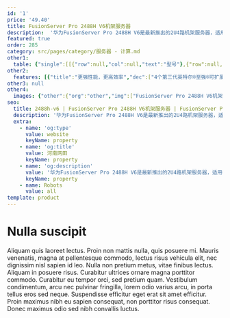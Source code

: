 ```yaml
---
id: '1'
price: '49.40'
title: FusionServer Pro 2488H V6机架服务器
description:  '华为FusionServer Pro 2488H V6是最新推出的2U4路机架服务器，适用于云计算、虚拟化、高性能计算(HPC)、数据库、SAP HANA等计算密集型场景。相比于2台2U2路机架服务器，在虚拟化应用中2488H V6可以带来更多的OPEX节省。2488H V6在2U空间内可配置4个第三代英特尔®至强®可扩展处理器，48条DDR4内存，11个PCIe扩展插槽以及最多25个2.5" 的本地存储资源。集成DEMT智能功耗管理、FDM智能故障管理等专利技术，可选配华为FusionDirector全生命周期管理软件，能够有效降低运营成本、提升投资回报。'
featured: true
order: 285
category: src/pages/category/服务器 - 计算.md
other1: 
  table: {"single":[[{"row":null,"col":null,"text":"型号"},{"row":null,"col":"3","text":"FusionServer Pro 2488H V6"}],[{"row":null,"col":null,"text":"形态"},{"row":null,"col":"3","text":"2U 机架服务器"}],[{"row":null,"col":null,"text":"处理器"},{"row":null,"col":"3","text":"2/4个第三代英特尔®至强®可扩展处理器5300/6300/8300系列，最高250W"}],[{"row":null,"col":null,"text":"内存"},{"row":null,"col":"3","text":"48个DDR4内存插槽，最高3200MT/s；最多24个英特尔®傲腾™持久内存200系列，最高2666MT/s"}],[{"row":null,"col":null,"text":"本地存储"},{"row":null,"col":"3","text":"支持多种不同的硬盘配置，硬盘支持热插拔：\n• 可配置8个前置的2.5英寸SAS/SATA硬盘\n• 可配置24个前置的2.5英寸SAS/SATA硬盘\n• 可配置25个前置的2.5英寸SAS/SATA硬盘\n• 可配置4个前置的2.5英寸SAS/SATA硬盘和8个NVMe SSD硬盘\n• 可配置4个前置的2.5英寸SAS/SATA硬盘和16个NVMe SSD硬盘\n• 可配置24个前置的2.5英寸 NVMe SSD 硬盘\n支持Flash存储：\n• 双M.2 SSD"}],[{"row":null,"col":null,"text":"RAID支持"},{"row":null,"col":"3","text":"可选配支持RAID0、1、1E、10、5、50、6、60等，支持Cache超级电容保护，提供RAID级别迁移、磁盘漫游、自诊断、Web远程设置等功能"}],[{"row":null,"col":null,"text":"PCIe扩展"},{"row":null,"col":"3","text":"最多11个PCIe3.0扩展槽位，包括一个OCP3.0标准网卡"}],[{"row":null,"col":null,"text":"异构加速卡"},{"row":null,"col":"3","text":"支持2个双槽位的全高全长或4个单槽位半高半长的GPU异构加速卡，详询\nhttps://support.huawei.com/onlinetoolsweb/ftca/index?serise=2"}],[{"row":null,"col":null,"text":"风扇"},{"row":null,"col":"3","text":"6个热拔插风扇，支持N+1冗余"}],[{"row":null,"col":null,"text":"电源"},{"row":null,"col":"3","text":"可配置2个冗余热插拔电源，支持1+1冗余，可选规格如下：\n• 3000W AC钛金电源\n  2500W（输入：200V AC～220V AC）\n  2900W（输入：220V AC～230V AC）\n  3000W（输入：230V AC～240V AC）\n• 2000W AC白金电源\n  1800W（输入：200V AC～220V AC或192V DC～200V DC）\n  2000W（输入：220V AC～240V AC或200V DC～288V DC）\n• 900W AC白金/钛金电源（输入：100V AC～240V AC或192V DC～288V DC）\n• 1500W HV DC电源（输入：260V AC-400V AC）\n• 2200W DC电源（输入：-38.4V DC-72V DC）\n• 1200W DC电源（输入：-38.4V DC~-72V DC）"}],[{"row":null,"col":null,"text":"管理"},{"row":null,"col":"3","text":"• 华为iBMC芯片集成1个专用管理GE网口，提供全面的故障诊断、自动化运维、硬件安全加固等管理特性\n• iBMC支持Redfish、SNMP、IPMI2.0等标准接口；提供基于HTML5/VNC KVM的远程管理界面；支持免CD部署和Agentless特性简化管理复杂度\n• 可选配华为FusionDirector管理软件，提供无状态计算、OS批量部署、固件自动升级等高级管理特性，实现全生命周期智能化、自动化管理"}],[{"row":null,"col":null,"text":"操作系统"},{"row":null,"col":"3","text":"支持Microsoft Windows Server、Red Hat Enterprise Linux、SUSE Linux Enterprise Server、CentOS、Citrix XenServer、VMware ESXi等。\n详询https://support.huawei.com/onlinetoolsweb/ftca/index?serise=2"}],[{"row":null,"col":null,"text":"安全特性"},{"row":null,"col":"3","text":"支持加电密码、管理员密码、TCM/TPM 2.0、安全面板、开箱检测等安全特性"}],[{"row":null,"col":null,"text":"工作温度"},{"row":null,"col":"3","text":"5ºC - 40ºC（41ºF-104ºF）（符合ASHRAE A3）"}],[{"row":null,"col":null,"text":"产品认证"},{"row":null,"col":"3","text":"CE、UL、FCC、CCC、RoHS等"}],[{"row":null,"col":null,"text":"安装套件"},{"row":null,"col":"3","text":"支持可伸缩滑道、抱轨及理线架"}],[{"row":null,"col":null,"text":"尺寸(高x宽x深)"},{"row":null,"col":"3","text":"86.1mm×447mm×790mm"}]]}
other2:
  features: [{"title":"更强性能，更高效率","dec":["4个第三代英特尔®至强®可扩展处理器提供更强通用算力；支持48个DDR4内存和英特尔®傲腾™200系列，高达18TB内存容量；2个高性能双宽GPU加速卡，为AI推理和训练提供更强AI算力。"]},{"title":"智慧节能，更高能效","dec":["专利DEMT动态能效管理技术同等性能最高节能15%；高压直流电源模块支持94%以上的能源利用率；80PLUS®钛金高能效电源模块，高达96%的能效转换率。"]},{"title":"智能管理，开放集成","dec":["全生命周期智能运维，FDM深度故障诊断技术，故障诊断准确率达93%；标准化开放接口及开发指南，易于第三方管理软件无缝集成。"]}]
other3: null
other4:
  images: {"other":{"org":"other","img":["FusionServer Pro 2488H V6机架服务器.png"]}}
seo:
  title: 2488h-v6 | FusionServer Pro 2488H V6机架服务器 | FusionServer Pro机架服务器 | FusionServer Pro智能服务器 | 服务器 - 计算 | 数据中心
  description: '华为FusionServer Pro 2488H V6是最新推出的2U4路机架服务器，适用于云计算、虚拟化、高性能计算(HPC)、数据库、SAP HANA等计算密集型场景。相比于2台2U2路机架服务器，在虚拟化应用中2488H V6可以带来更多的OPEX节省。2488H V6在2U空间内可配置4个第三代英特尔®至强®可扩展处理器，48条DDR4内存，11个PCIe扩展插槽以及最多25个2.5" 的本地存储资源。集成DEMT智能功耗管理、FDM智能故障管理等专利技术，可选配华为FusionDirector全生命周期管理软件，能够有效降低运营成本、提升投资回报。'
  extra:
    - name: 'og:type'
      value: website
      keyName: property
    - name: 'og:title'
      value: 河南网田
      keyName: property
    - name: 'og:description'
      value: '华为FusionServer Pro 2488H V6是最新推出的2U4路机架服务器，适用于云计算、虚拟化、高性能计算(HPC)、数据库、SAP HANA等计算密集型场景。相比于2台2U2路机架服务器，在虚拟化应用中2488H V6可以带来更多的OPEX节省。2488H V6在2U空间内可配置4个第三代英特尔®至强®可扩展处理器，48条DDR4内存，11个PCIe扩展插槽以及最多25个2.5" 的本地存储资源。集成DEMT智能功耗管理、FDM智能故障管理等专利技术，可选配华为FusionDirector全生命周期管理软件，能够有效降低运营成本、提升投资回报。'
      keyName: property
    - name: Robots
      value: all
template: product
---
```


# Nulla suscipit

Aliquam quis laoreet lectus. Proin non mattis nulla, quis posuere mi. Mauris venenatis, magna at pellentesque commodo, lectus risus vehicula elit, nec dignissim nisl sapien id leo. Nulla non pretium metus, vitae finibus lectus. Aliquam in posuere risus. Curabitur ultrices ornare magna porttitor commodo. Curabitur eu tempor orci, sed pretium quam. Vestibulum condimentum, arcu nec pulvinar fringilla, lorem odio varius arcu, in porta tellus eros sed neque. Suspendisse efficitur eget erat sit amet efficitur. Proin maximus nibh eu sapien consequat, non porttitor risus consequat. Donec maximus odio sed nibh convallis luctus.